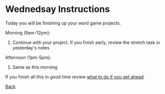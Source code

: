 # Wednedsay Instructions

Today you will be finishing up your word game projects.

Morning (9am-12pm):
1. Continue with your project. If you finish early, review the stretch task in yesterday's notes

Afternoon (1pm-5pm):
1. Same as this morning

If you finish all this in good time review [what to do if you get ahead](../Week%201/1-Intro/tips.md).

[Back](week-3-links.md)
